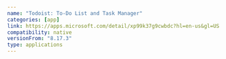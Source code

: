 ```yaml
---
name: "Todoist: To-Do List and Task Manager"
categories: [app]
link: https://apps.microsoft.com/detail/xp99k37g9cwbdc?hl=en-us&gl=US
compatibility: native
versionFrom: "8.17.3"
type: applications
---
```


